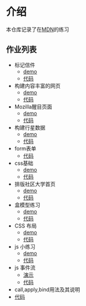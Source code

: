 # 介绍

本仓库记录了在[MDN](https://developer.mozilla.org/zh-CN/docs/Learn/HTML)的练习

## 作业列表
- 标记信件
  - [demo](https://15515179583.github.io/MDN/test1/index.html)
  - [代码](/test1)
- 构建内容丰富的网页
  - [demo](https://15515179583.github.io/MDN/test2/index.html)
  - [代码](/test2)
- Mozilla醒目页面
  - [demo](https://15515179583.github.io/MDN/test3/index.html)
  - [代码](/test3)
- 构建行星数据
  - [demo](https://15515179583.github.io/MDN/test4/index.html)
  - [代码](/test4)
- form表单
  - [代码](/test5)
- css基础
  - [demo](https://15515179583.github.io/MDN/test6/index.html)
  - [代码](/test6)
- 排版社区大学首页
  - [demo](https://15515179583.github.io/MDN/test7/index.html)
  - [代码](/test7)
- 盒模型练习
  - [demo](https://15515179583.github.io/MDN/test8/index.html)
  - [代码](/test8)
- CSS 布局
  - [demo](https://15515179583.github.io/MDN/test9/index.html)
  - [代码](/test9)
- js 小练习
  - [demo](https://15515179583.github.io/MDN/test10/index.html)
  - [代码](/test10)
- js 事件流
  - [演示](https://15515179583.github.io/MDN/test11/index.html)
  - [代码](/test11)
- call,apply,bind用法及其说明
- [代码](/test12)
